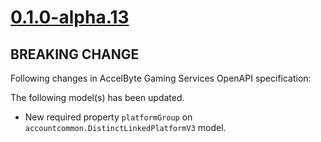 # [0.1.0-alpha.13]

## BREAKING CHANGE

Following changes in AccelByte Gaming Services OpenAPI specification:

The following model(s) has been updated.

- New required property `platformGroup` on `accountcommon.DistinctLinkedPlatformV3` model.

[0.1.0-alpha.13]: https://github.com/AccelByte/accelbyte-go-modular-sdk/compare/iam-sdk/v0.1.0-alpha.12..iam-sdk/v0.1.0-alpha.13
